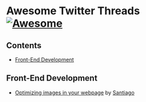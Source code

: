 # Awesome Twitter Threads [![Awesome](https://awesome.re/badge-flat2.svg)](https://awesome.re)


## Contents

- [Front-End Development](#front-end-development)

## Front-End Development

- [Optimizing images in your webpage](https://twitter.com/svpino/status/1288107645908353024) by [Santiago](https://twitter.com/svpino)
